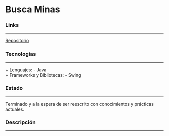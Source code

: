 # Busca Minas

### Links

---

[Repositorio](https://github.com/cococov/Busca-Minas)

### Tecnologías

---

<div class="list-super-index">
+ Lenguajes:
 - Java
</div>

<div class="list-super-index">
+ Frameworks y Bibliotecas:
 - Swing
</div>

### Estado

---

Terminado y a la espera de ser reescrito con conocimientos y prácticas actuales.

### Descripción

---

